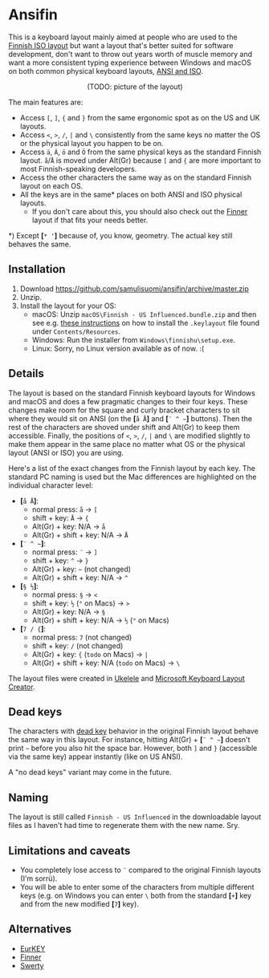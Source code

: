# Ansifin

This is a keyboard layout mainly aimed at people who are used to the [Finnish ISO layout](https://en.wikipedia.org/wiki/QWERTY#Finnish_multilingual) but want a layout that's better suited for software development, don't want to throw out years worth of muscle memory and want a more consistent typing experience between Windows and macOS on both common physical keyboard layouts, [ANSI and ISO](https://en.wikipedia.org/wiki/Keyboard_layout#/media/File:Physical_keyboard_layouts_comparison_ANSI_ISO_KS_ABNT_JIS.png).

<p align="center">(TODO: picture of the layout)</p>

The main features are:
* Access `[`, `]`, `{` and `}` from the same ergonomic spot as on the US and UK layouts.
* Access `<`, `>`, `/`, `|` and `\` consistently from the same keys no matter the OS or the physical layout you happen to be on.
* Access `ä`, `Ä`, `ö` and `Ö` from the same physical keys as the standard Finnish layout. `å`/`Å` is moved under Alt(Gr) because `[` and `{` are more important to most Finnish-speaking developers.
* Access the other characters the same way as on the standard Finnish layout on each OS.
* All the keys are in the same* places on both ANSI and ISO physical layouts.
  * If you don't care about this, you should also check out the [Finner](https://github.com/ruohola/finner) layout if that fits your needs better.

\*) Except **[**`* '`**]** because of, you know, geometry. The actual key still behaves the same.

## Installation

1. Download https://github.com/samulisuomi/ansifin/archive/master.zip
1. Unzip.
2. Install the layout for your OS:
   * macOS: Unzip `macOS\Finnish - US Influenced.bundle.zip` and then see e.g. [these instructions](https://weibeld.net/mac/custom-keyboard-layout.html) on how to install the `.keylayout` file found under `Contents/Resources`.
   * Windows: Run the installer from `Windows\finnishu\setup.exe`.
   * Linux: Sorry, no Linux version available as of now. :(

## Details

The layout is based on the standard Finnish keyboard layouts for Windows and macOS and does a few pragmatic changes to their four keys. These changes make room for the square and curly bracket characters to sit where they would sit on ANSI (on the **[**`å Å`**]** and **[**`¨ ^ ~`**]** buttons). Then the rest of the characters are shoved under shift and Alt(Gr) to keep them accessible. Finally, the positions of `<`, `>`, `/`, `|` and `\` are modified slightly to make them appear in the same place no matter what OS or the physical layout (ANSI or ISO) you are using.

Here's a list of the exact changes from the Finnish layout by each key. The standard PC naming is used but the Mac differences are highlighted on the individual character level:
- **[**`å Å`**]**:
  * normal press: `å` → `[`
  * shift + key: `Å` → `{`
  * Alt(Gr) + key: N/A → `å`
  * Alt(Gr) + shift + key: N/A → `Å`
- **[**`¨ ^ ~`**]**:
  * normal press: `¨` → `]`
  * shift + key: `^` → `}`
  * Alt(Gr) + key: `~` (not changed)
  * Alt(Gr) + shift + key: N/A → `^`
- **[**`§ ½`**]**:
  * normal press: `§` → `<`
  * shift + key: `½` (`°` on Macs) → `>`
  * Alt(Gr) + key: N/A → `§`
  * Alt(Gr) + shift + key: N/A → `½` (`°` on Macs)
- **[**`7 / {`**]**:
  * normal press: `7` (not changed)
  * shift + key: `/` (not changed)
  * Alt(Gr) + key: `{` (`todo` on Macs) → `|`
  * Alt(Gr) + shift + key: N/A (`todo` on Macs) → `\`

The layout files were created in [Ukelele](http://software.sil.org/ukelele/) and [Microsoft Keyboard Layout Creator](https://www.microsoft.com/en-us/download/details.aspx?id=22339).

## Dead keys

The characters with [dead key](https://en.wikipedia.org/wiki/Dead_key) behavior in the original Finnish layout behave the same way in this layout. For instance, hitting Alt(Gr) + **[**`¨ ^ ~`**]** doesn't print `~` before you also hit the space bar. However, both `]` and `}` (accessible via the same key) appear instantly (like on US ANSI).

A "no dead keys" variant may come in the future.

## Naming

The layout is still called `Finnish - US Influenced` in the downloadable layout files as I haven't had time to regenerate them with the new name. Sry.

## Limitations and caveats

* You completely lose access to `¨` compared to the original Finnish layouts (I'm sorrü).
* You will be able to enter some of the characters from multiple different keys (e.g. on Windows you can enter `\` both from the standard **[**`+`**]** key and from the new modified **[**`7`**]** key).

## Alternatives

* [EurKEY](https://eurkey.steffen.bruentjen.eu/)
* [Finner](https://github.com/ruohola/finner)
* [Swerty](http://johanegustafsson.net/projects/swerty/)
